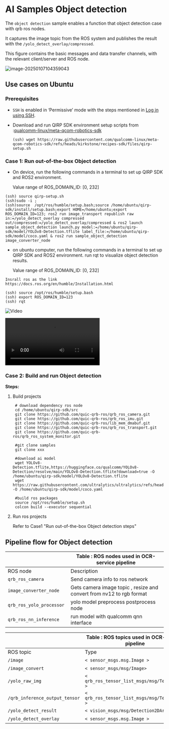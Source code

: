 # AI Samples Object detection

The `object detection` sample enables a function that object detection case with qrb ros nodes.

It captures the image topic from the ROS system and publishes the result with the `/yolo_detect_overlay/compressed`.

This figure contains the basic messages and data transfer channels, with the relevant client/server and ROS node.



![image-20250107104359043](https://github.qualcomm.com/Robotics-Community/qrb_ros_samples/blob/main/ai_vision/sample_object_detection/resource/images/pipeline.png)

## Use cases on Ubuntu

### Prerequisites

- `SSH` is enabled in ‘Permissive’ mode with the steps mentioned in [Log in using SSH](https://docs.qualcomm.com/bundle/publicresource/topics/80-70017-254/how_to.html?state=preview#use-ssh).

- Download and run QIRP SDK environment setup scripts  from :[qualcomm-linux/meta-qcom-robotics-sdk](https://github.com/qualcomm-linux/meta-qcom-robotics-sdk) 

  ```
  (ssh) wget https://raw.githubusercontent.com/qualcomm-linux/meta-qcom-robotics-sdk/refs/heads/kirkstone/recipes-sdk/files/qirp-setup.sh
  ```

### **Case 1: Run out-of-the-box Object detection** 

- On device,  run the following commands in a terminal to set up QIRP SDK and ROS2 environment.

  Value range of ROS_DOMAIN_ID: [0, 232]

```
(ssh) source qirp-setup.sh
(ssh)sudo -i ;
(ssh)source  /opt/ros/humble/setup.bash;source /home/ubuntu/qirp-sdk/install/setup.bash;export HOME=/home/ubuntu;export ROS_DOMAIN_ID=123; ros2 run image_transport republish raw in:=/yolo_detect_overlay compressed out/compressed:=/yolo_detect_overlay/compressed & ros2 launch sample_object_detection launch.py model:=/home/ubuntu/qirp-sdk/model/YOLOv8-Detection.tflite label_file:=/home/ubuntu/qirp-sdk/model/coco.yaml & ros2 run sample_object_detection image_converter_node
```

- on ubuntu computer, run the following commands in a terminal to set up QIRP SDK and ROS2 environment. run rqt to visualize object detection results.

  Value range of ROS_DOMAIN_ID: [0, 232]

```
Insrall ros as the link https://docs.ros.org/en/humble/Installation.html

(ssh) source /opt/ros/humble/setup.bash
(ssh) export ROS_DOMAIN_ID=123
(ssh) rqt
```

![Video](https://github.qualcomm.com/Robotics-Community/qrb_ros_samples/blob/main/ai_vision/sample_object_detection/resource/images/result.gif)

<video src="C:\Users\fulaliu\Videos\object_detection.mp4"></video>


### **Case 2: Build and run Object detection** 

**Steps:**  

1. Build projects

   ```
   	# download dependency ros node
   	cd /home/ubuntu/qirp-sdk/src
   	git clone https://github.com/quic-qrb-ros/qrb_ros_camera.git
   	git clone https://github.com/quic-qrb-ros/qrb_ros_imu.git
   	git clone https://github.com/quic-qrb-ros/lib_mem_dmabuf.git
   	git clone https://github.com/quic-qrb-ros/qrb_ros_transport.git
   	git clone https://github.com/quic-qrb-ros/qrb_ros_system_monitor.git
   	
   	#git clone samples
   	git clone xxx
   	
   	#download ai model
   	wget YOLOv8-Detection.tflite,https://huggingface.co/qualcomm/YOLOv8-Detection/resolve/main/YOLOv8-Detection.tflite?download=true -O /home/ubuntu/qirp-sdk/model/YOLOv8-Detection.tflite
   	wget https://raw.githubusercontent.com/ultralytics/ultralytics/refs/heads/main/ultralytics/cfg/datasets/coco.yaml  -O /home/ubuntu/qirp-sdk/model/coco.yaml
   	
   	#build ros packages
   	source /opt/ros/humble/setup.sh
   	colcon build --executor sequential
   ```

3. Run ros projects

   Refer to Case1 "Run out-of-the-box Object detection steps"
## Pipeline flow for Object detection

|                           | Table : ROS nodes used in OCR-service pipeline               |
| ------------------------- | ------------------------------------------------------------ |
| ROS node                  | Description                                                  |
| `qrb_ros_camera `         | Send camera info to ros network                              |
| `image_converter_node `   | Gets camera image topic , resize and convert from nv12 to rgb format |
| `qrb_ros_yolo_processor ` | yolo model preprocess postprocess node                       |
| `qrb_ros_nn_inference `   | run model with qualcomm qnn interface                        |



|                                 | Table : ROS topics used in OCR-service pipeline |                        |
| ------------------------------- | ----------------------------------------------- | ---------------------- |
| ROS topic                       | Type                                            | Published by           |
| `/image`                        | `< sensor_msgs.msg.Image > `                    | qrb_ros_camera         |
| `/image_convert`                | `< sensor_msgs/msg/Image> `                     | image_converter_node   |
| `/yolo_raw_img `                | `< qrb_ros_tensor_list_msgs/msg/TensorList > `  | qrb_ros_yolo_processor |
| `/qrb_inference_output_tensor ` | `< qrb_ros_tensor_list_msgs/msg/TensorList > `  | qrb_ros_nn_inference   |
| `/yolo_detect_result `          | `< vision_msgs/msg/Detection2DArray > `         | qrb_ros_yolo_processor |
| `/yolo_detect_overlay `         | `< sensor_msgs.msg.Image > `                    | qrb_ros_yolo_processor |

